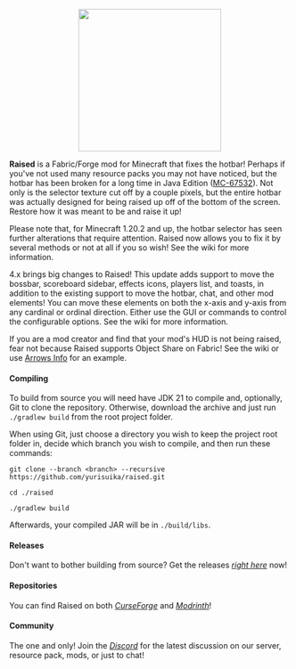 <p align="center"><img src="https://github.com/yurisuika/Raised/blob/Fabric-1.18.x/src/main/resources/assets/raised/icon.png?raw=true" width="256" height="256"></p>

**Raised** is a Fabric/Forge mod for Minecraft that fixes the hotbar! Perhaps if you've not used many resource packs you may not have noticed, but the hotbar has been broken for a long time in Java Edition ([MC-67532](https://bugs.mojang.com/browse/MC-67532)). Not only is the selector texture cut off by a couple pixels, but the entire hotbar was actually designed for being raised up off of the bottom of the screen. Restore how it was meant to be and raise it up!

Please note that, for Minecraft 1.20.2 and up, the hotbar selector has seen further alterations that require attention. Raised now allows you to fix it by several methods or not at all if you so wish! See the wiki for more information.

4.x brings big changes to Raised! This update adds support to move the bossbar, scoreboard sidebar, effects icons, players list, and toasts, in addition to the existing support to move the hotbar, chat, and other mod elements! You can move these elements on both the x-axis and y-axis from any cardinal or ordinal direction. Either use the GUI or commands to control the configurable options. See the wiki for more information.

If you are a mod creator and find that your mod's HUD is not being raised, fear not because Raised supports Object Share on Fabric! See the wiki or use [Arrows Info](https://github.com/intact/arrows-info) for an example.

#### Compiling

To build from source you will need have JDK 21 to compile and, optionally, Git to clone the repository. Otherwise, download the archive and just run `./gradlew build` from the root project folder.

When using Git, just choose a directory you wish to keep the project root folder in, decide which branch you wish to compile, and then run these commands:

```shell script
git clone --branch <branch> --recursive https://github.com/yurisuika/raised.git

cd ./raised

./gradlew build
```

Afterwards, your compiled JAR will be in `./build/libs`.

#### Releases

Don't want to bother building from source? Get the releases *[right here](https://github.com/yurisuika/Raised/releases)* now!

#### Repositories

You can find Raised on both *[CurseForge](https://www.curseforge.com/minecraft/mc-mods/raised)* and *[Modrinth](https://modrinth.com/mod/raised)*!

#### Community

The one and only! Join the *[Discord](https://discord.gg/0zdNEkQle7Qg9C1H)* for the latest discussion on our server, resource pack, mods, or just to chat!